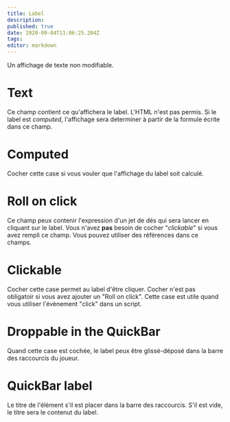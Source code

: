```yaml
---
title: Label
description: 
published: true
date: 2020-09-04T11:06:25.204Z
tags: 
editor: markdown
---
```


Un affichage de texte non modifiable.

# Text
Ce champ contient ce qu'affichera le label. L'HTML n'est pas permis. Si le label est *computed*, l'affichage sera determiner à partir de la formule écrite dans ce champ.

# Computed
Cocher cette case si vous vouler que l'affichage du label soit calculé.

# Roll on click
Ce champ peux contenir l'expression d'un jet de dés qui sera lancer en cliquant sur le label. Vous n'avez **pas** besoin de cocher "*clickable*" si vous avez rempli ce champ. Vous pouvez utiliser des références dans ce champs.

# Clickable
Cocher cette case permet au label d'être cliquer. Cocher n'est pas obligatoir si vous avez ajouter un "Roll on click". Cette case est utile quand vous utiliser l'évènement "click" dans un script.

# Droppable in the QuickBar
Quand cette case est cochée, le label peux être glissé-déposé dans la barre des raccourcis du joueur.

# QuickBar label
Le titre de l'élément s'il est placer dans la barre des raccourcis. S'il est vide, le titre sera le contenut du label.
